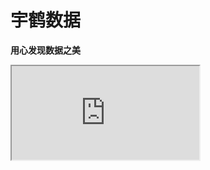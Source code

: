 # 宇鹤数据
**用心发现数据之美**

<div class="iframe_container">
  <iframe src="http://119.91.72.98:3838/caculator/" title="简单计算器"></iframe>
</div>

